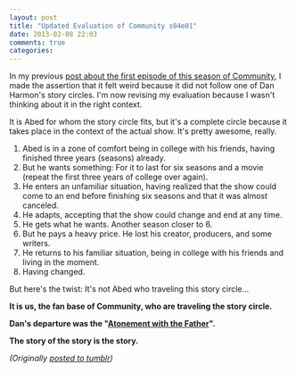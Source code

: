 ```yaml
---
layout: post
title: "Updated Evaluation of Community s04e01"
date: 2013-02-08 22:03
comments: true
categories: 
---
```

In my previous [post about the first episode of this season of Community](http://genetik.tumblr.com/post/42602538850/story-circles-of-community-s04e01), I made the assertion that it felt weird because it did not follow one of Dan Harmon's story circles. I'm now revising my evaluation because I wasn't thinking about it in the right context.

It is Abed for whom the story circle fits, but it's a complete circle because it takes place in the context of the actual show. It's pretty awesome, really.

1. Abed is in a zone of comfort being in college with his friends, having finished three years (seasons) already.
2. But he wants something: For it to last for six seasons and a movie (repeat the first three years of college over again).
3. He enters an unfamiliar situation, having realized that the show could come to an end before finishing six seasons and that it was almost canceled.
4. He adapts, accepting that the show could change and end at any time.
5. He gets what he wants. Another season closer to 6.
6. But he pays a heavy price. He lost his creator, producers, and some writers.
7. He returns to his familiar situation, being in college with his friends and living in the moment.
8. Having changed.

But here's the twist: It's not Abed who traveling this story circle...

**It is us, the fan base of Community, who are traveling the story circle.**

**Dan's departure was the "[Atonement with the Father](http://en.wikipedia.org/wiki/Monomyth#Atonement_with_the_Father)".**

**The story of the story is the story.**

*(Originally [posted to tumblr](http://genetik.tumblr.com/post/42638149372/updated-evaluation-of-community-s04e01))*
